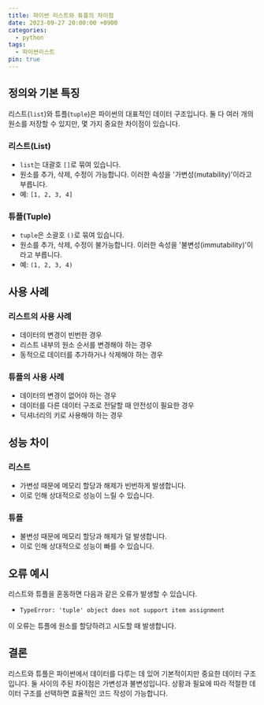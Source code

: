 ```yaml
---
title: 파이썬 리스트와 튜플의 차이점
date: 2023-09-27 20:00:00 +0900
categories:
  - python
tags:
  - 파이썬리스트
pin: true
---
```


## 정의와 기본 특징

리스트(`list`)와 튜플(`tuple`)은 파이썬의 대표적인 데이터 구조입니다. 둘 다 여러 개의 원소를 저장할 수 있지만, 몇 가지 중요한 차이점이 있습니다.

### 리스트(List)
- `list`는 대괄호 `[]`로 묶여 있습니다.
- 원소를 추가, 삭제, 수정이 가능합니다. 이러한 속성을 '가변성(mutability)'이라고 부릅니다.
- 예: `[1, 2, 3, 4]`

### 튜플(Tuple)
- `tuple`은 소괄호 `()`로 묶여 있습니다.
- 원소를 추가, 삭제, 수정이 불가능합니다. 이러한 속성을 '불변성(immutability)'이라고 부릅니다.
- 예: `(1, 2, 3, 4)`

## 사용 사례

### 리스트의 사용 사례
- 데이터의 변경이 빈번한 경우
- 리스트 내부의 원소 순서를 변경해야 하는 경우
- 동적으로 데이터를 추가하거나 삭제해야 하는 경우

### 튜플의 사용 사례
- 데이터의 변경이 없어야 하는 경우
- 데이터를 다른 데이터 구조로 전달할 때 안전성이 필요한 경우
- 딕셔너리의 키로 사용해야 하는 경우

## 성능 차이

### 리스트
- 가변성 때문에 메모리 할당과 해제가 빈번하게 발생합니다.
- 이로 인해 상대적으로 성능이 느릴 수 있습니다.

### 튜플
- 불변성 때문에 메모리 할당과 해제가 덜 발생합니다.
- 이로 인해 상대적으로 성능이 빠를 수 있습니다.

## 오류 예시

리스트와 튜플을 혼동하면 다음과 같은 오류가 발생할 수 있습니다.

- `TypeError: 'tuple' object does not support item assignment`

이 오류는 튜플에 원소를 할당하려고 시도할 때 발생합니다.

## 결론

리스트와 튜플은 파이썬에서 데이터를 다루는 데 있어 기본적이지만 중요한 데이터 구조입니다. 둘 사이의 주된 차이점은 가변성과 불변성입니다. 상황과 필요에 따라 적절한 데이터 구조를 선택하면 효율적인 코드 작성이 가능합니다.